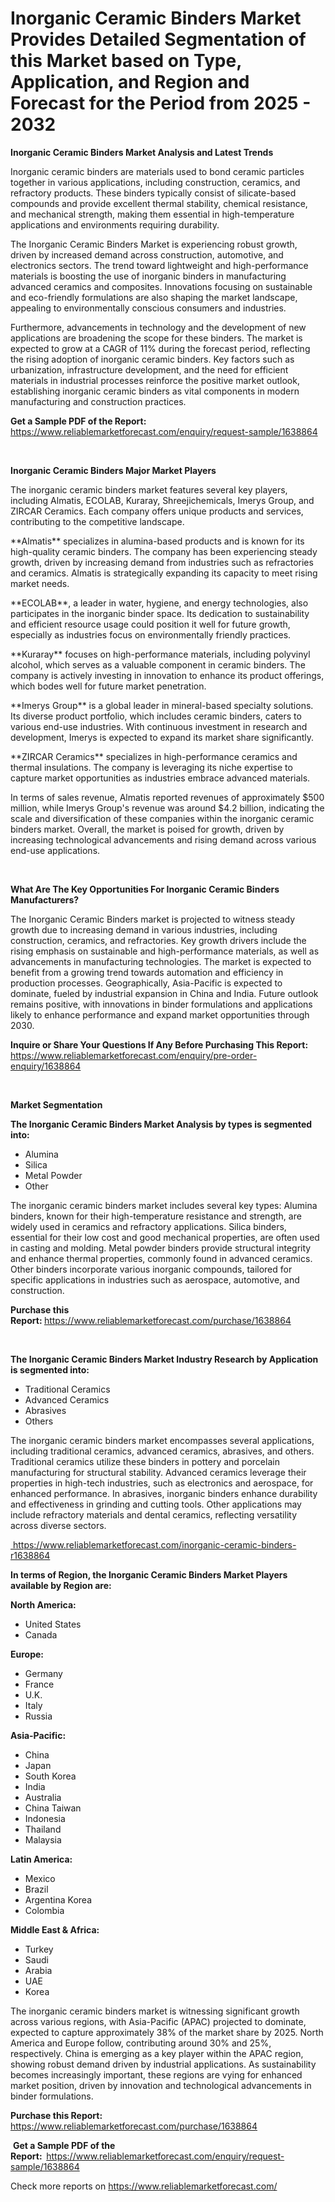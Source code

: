 <p><h1>Inorganic Ceramic Binders Market Provides Detailed Segmentation of this Market based on Type, Application, and Region and Forecast for the Period from 2025 - 2032</h1></p><p><strong>Inorganic Ceramic Binders Market Analysis and Latest Trends</strong></p>
<p><p>Inorganic ceramic binders are materials used to bond ceramic particles together in various applications, including construction, ceramics, and refractory products. These binders typically consist of silicate-based compounds and provide excellent thermal stability, chemical resistance, and mechanical strength, making them essential in high-temperature applications and environments requiring durability.</p><p>The Inorganic Ceramic Binders Market is experiencing robust growth, driven by increased demand across construction, automotive, and electronics sectors. The trend toward lightweight and high-performance materials is boosting the use of inorganic binders in manufacturing advanced ceramics and composites. Innovations focusing on sustainable and eco-friendly formulations are also shaping the market landscape, appealing to environmentally conscious consumers and industries.</p><p>Furthermore, advancements in technology and the development of new applications are broadening the scope for these binders. The market is expected to grow at a CAGR of 11% during the forecast period, reflecting the rising adoption of inorganic ceramic binders. Key factors such as urbanization, infrastructure development, and the need for efficient materials in industrial processes reinforce the positive market outlook, establishing inorganic ceramic binders as vital components in modern manufacturing and construction practices.</p></p>
<p><strong>Get a Sample PDF of the Report:&nbsp;</strong> <a href="https://www.reliablemarketforecast.com/enquiry/request-sample/1638864?utm_campaign=2478&utm_medium=2&utm_source=Github&utm_content=ia&utm_term=02042025&utm_id=inorganic-ceramic-binders">https://www.reliablemarketforecast.com/enquiry/request-sample/1638864</a></p>
<p>&nbsp;</p>
<p><strong>Inorganic Ceramic Binders Major Market Players</strong></p>
<p><p>The inorganic ceramic binders market features several key players, including Almatis, ECOLAB, Kuraray, Shreejichemicals, Imerys Group, and ZIRCAR Ceramics. Each company offers unique products and services, contributing to the competitive landscape.</p><p>**Almatis** specializes in alumina-based products and is known for its high-quality ceramic binders. The company has been experiencing steady growth, driven by increasing demand from industries such as refractories and ceramics. Almatis is strategically expanding its capacity to meet rising market needs.</p><p>**ECOLAB**, a leader in water, hygiene, and energy technologies, also participates in the inorganic binder space. Its dedication to sustainability and efficient resource usage could position it well for future growth, especially as industries focus on environmentally friendly practices.</p><p>**Kuraray** focuses on high-performance materials, including polyvinyl alcohol, which serves as a valuable component in ceramic binders. The company is actively investing in innovation to enhance its product offerings, which bodes well for future market penetration.</p><p>**Imerys Group** is a global leader in mineral-based specialty solutions. Its diverse product portfolio, which includes ceramic binders, caters to various end-use industries. With continuous investment in research and development, Imerys is expected to expand its market share significantly.</p><p>**ZIRCAR Ceramics** specializes in high-performance ceramics and thermal insulations. The company is leveraging its niche expertise to capture market opportunities as industries embrace advanced materials.</p><p>In terms of sales revenue, Almatis reported revenues of approximately $500 million, while Imerys Group's revenue was around $4.2 billion, indicating the scale and diversification of these companies within the inorganic ceramic binders market. Overall, the market is poised for growth, driven by increasing technological advancements and rising demand across various end-use applications.</p></p>
<p>&nbsp;</p>
<p><strong>What Are The Key Opportunities For Inorganic Ceramic Binders Manufacturers?</strong></p>
<p><p>The Inorganic Ceramic Binders market is projected to witness steady growth due to increasing demand in various industries, including construction, ceramics, and refractories. Key growth drivers include the rising emphasis on sustainable and high-performance materials, as well as advancements in manufacturing technologies. The market is expected to benefit from a growing trend towards automation and efficiency in production processes. Geographically, Asia-Pacific is expected to dominate, fueled by industrial expansion in China and India. Future outlook remains positive, with innovations in binder formulations and applications likely to enhance performance and expand market opportunities through 2030.</p></p>
<p><strong>Inquire or Share Your Questions If Any Before Purchasing This Report:</strong> <a href="https://www.reliablemarketforecast.com/enquiry/pre-order-enquiry/1638864?utm_campaign=2478&utm_medium=2&utm_source=Github&utm_content=ia&utm_term=02042025&utm_id=inorganic-ceramic-binders">https://www.reliablemarketforecast.com/enquiry/pre-order-enquiry/1638864</a></p>
<p>&nbsp;</p>
<p><strong>Market Segmentation</strong></p>
<p><strong>The Inorganic Ceramic Binders Market Analysis by types is segmented into:</strong></p>
<p><ul><li>Alumina</li><li>Silica</li><li>Metal Powder</li><li>Other</li></ul></p>
<p><p>The inorganic ceramic binders market includes several key types: Alumina binders, known for their high-temperature resistance and strength, are widely used in ceramics and refractory applications. Silica binders, essential for their low cost and good mechanical properties, are often used in casting and molding. Metal powder binders provide structural integrity and enhance thermal properties, commonly found in advanced ceramics. Other binders incorporate various inorganic compounds, tailored for specific applications in industries such as aerospace, automotive, and construction.</p></p>
<p><strong>Purchase this Report:&nbsp;</strong><a href="https://www.reliablemarketforecast.com/purchase/1638864?utm_campaign=2478&utm_medium=2&utm_source=Github&utm_content=ia&utm_term=02042025&utm_id=inorganic-ceramic-binders">https://www.reliablemarketforecast.com/purchase/1638864</a></p>
<p>&nbsp;</p>
<p><strong>The Inorganic Ceramic Binders Market Industry Research by Application is segmented into:</strong></p>
<p><ul><li>Traditional Ceramics</li><li>Advanced Ceramics</li><li>Abrasives</li><li>Others</li></ul></p>
<p><p>The inorganic ceramic binders market encompasses several applications, including traditional ceramics, advanced ceramics, abrasives, and others. Traditional ceramics utilize these binders in pottery and porcelain manufacturing for structural stability. Advanced ceramics leverage their properties in high-tech industries, such as electronics and aerospace, for enhanced performance. In abrasives, inorganic binders enhance durability and effectiveness in grinding and cutting tools. Other applications may include refractory materials and dental ceramics, reflecting versatility across diverse sectors.</p></p>
<p><a href="https://www.reliablemarketforecast.com/inorganic-ceramic-binders-r1638864?utm_campaign=2478&utm_medium=2&utm_source=Github&utm_content=ia&utm_term=02042025&utm_id=inorganic-ceramic-binders">&nbsp;https://www.reliablemarketforecast.com/inorganic-ceramic-binders-r1638864</a></p>
<p><strong>In terms of Region, the Inorganic Ceramic Binders Market Players available by Region are:</strong></p>
<p>
    <p> <strong> North America: </strong>
        <ul>
            <li>United States</li>
            <li>Canada</li>
        </ul>
        </p> 
    <p> <strong> Europe: </strong>
        <ul>
            <li>Germany</li>
            <li>France</li>
            <li>U.K.</li>
            <li>Italy</li>
            <li>Russia</li>
        </ul>
        </p> 
    <p> <strong> Asia-Pacific: </strong>
        <ul>
            <li>China</li>
            <li>Japan</li>
            <li>South Korea</li>
            <li>India</li>
            <li>Australia</li>
            <li>China Taiwan</li>
            <li>Indonesia</li>
            <li>Thailand</li>
            <li>Malaysia</li>
        </ul>
        </p> 
    <p> <strong> Latin America: </strong>
        <ul>
            <li>Mexico</li>
            <li>Brazil</li>
            <li>Argentina Korea</li>
            <li>Colombia</li>
        </ul>
        </p> 
    <p> <strong> Middle East & Africa: </strong>
        <ul>
            <li>Turkey</li>
            <li>Saudi</li>
            <li>Arabia</li>
            <li>UAE</li>
            <li>Korea</li>
        </ul>
    </p>
    </p>
<p><p>The inorganic ceramic binders market is witnessing significant growth across various regions, with Asia-Pacific (APAC) projected to dominate, expected to capture approximately 38% of the market share by 2025. North America and Europe follow, contributing around 30% and 25%, respectively. China is emerging as a key player within the APAC region, showing robust demand driven by industrial applications. As sustainability becomes increasingly important, these regions are vying for enhanced market position, driven by innovation and technological advancements in binder formulations.</p></p>
<p><strong>Purchase this Report: </strong><a href="https://www.reliablemarketforecast.com/purchase/1638864?utm_campaign=2478&utm_medium=2&utm_source=Github&utm_content=ia&utm_term=02042025&utm_id=inorganic-ceramic-binders">https://www.reliablemarketforecast.com/purchase/1638864</a></p>
<p>&nbsp;<strong>Get a Sample PDF of the Report:&nbsp;&nbsp;</strong><a href="https://www.reliablemarketforecast.com/enquiry/request-sample/1638864?utm_campaign=2478&utm_medium=2&utm_source=Github&utm_content=ia&utm_term=02042025&utm_id=inorganic-ceramic-binders">https://www.reliablemarketforecast.com/enquiry/request-sample/1638864</a></p>
<p><strong></strong></p>
<p>Check more reports on <a href="https://www.reliablemarketforecast.com/?utm_campaign=2478&utm_medium=2&utm_source=Github&utm_content=ia&utm_term=02042025&utm_id=inorganic-ceramic-binders">https://www.reliablemarketforecast.com/</a></p>